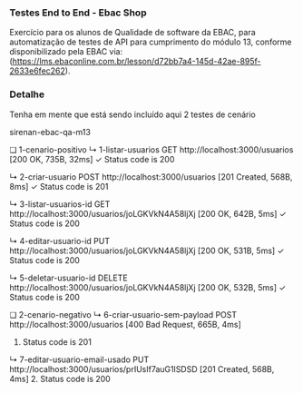### Testes End to End - Ebac Shop
Exercício para os alunos de Qualidade de software da EBAC, para automatização de testes de API para cumprimento do módulo 13, conforme disponibilizado pela EBAC via: (https://lms.ebaconline.com.br/lesson/d72bb7a4-145d-42ae-895f-2633e6fec262).


### Detalhe
Tenha em mente que está sendo incluído aqui 2 testes de cenário 

sirenan-ebac-qa-m13

❏ 1-cenario-positivo
↳ 1-listar-usuarios
  GET http://localhost:3000/usuarios [200 OK, 735B, 32ms]
  ✓  Status code is 200

↳ 2-criar-usuario
  POST http://localhost:3000/usuarios [201 Created, 568B, 8ms]
  ✓  Status code is 201

↳ 3-listar-usuarios-id
  GET http://localhost:3000/usuarios/joLGKVkN4A58ljXj [200 OK, 642B, 5ms]
  ✓  Status code is 200

↳ 4-editar-usuario-id
  PUT http://localhost:3000/usuarios/joLGKVkN4A58ljXj [200 OK, 531B, 5ms]
  ✓  Status code is 200

↳ 5-deletar-usuario-id
  DELETE http://localhost:3000/usuarios/joLGKVkN4A58ljXj [200 OK, 532B, 5ms]
  ✓  Status code is 200

❏ 2-cenario-negativo
↳ 6-criar-usuario-sem-payload
  POST http://localhost:3000/usuarios [400 Bad Request, 665B, 4ms]
  1. Status code is 201

↳ 7-editar-usuario-email-usado
  PUT http://localhost:3000/usuarios/prIUsIf7auG1lSDSD [201 Created, 568B, 4ms]
  2. Status code is 200